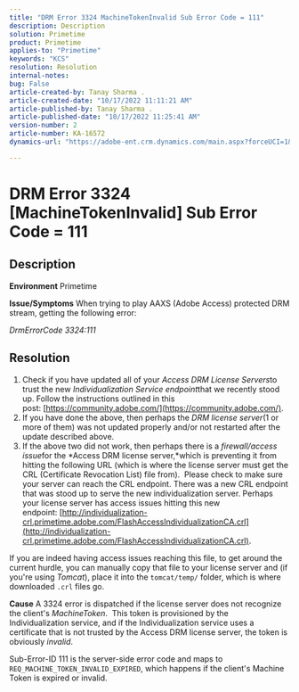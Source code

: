 ```yaml
---
title: "DRM Error 3324 MachineTokenInvalid Sub Error Code = 111"
description: Description
solution: Primetime
product: Primetime
applies-to: "Primetime"
keywords: "KCS"
resolution: Resolution
internal-notes: 
bug: False
article-created-by: Tanay Sharma .
article-created-date: "10/17/2022 11:11:21 AM"
article-published-by: Tanay Sharma .
article-published-date: "10/17/2022 11:25:41 AM"
version-number: 2
article-number: KA-16572
dynamics-url: "https://adobe-ent.crm.dynamics.com/main.aspx?forceUCI=1&pagetype=entityrecord&etn=knowledgearticle&id=3f32406c-0c4e-ed11-bba2-0022480868ff"

---
```

# DRM Error 3324 [MachineTokenInvalid] Sub Error Code = 111

## Description

<b>Environment</b>
Primetime


<b>Issue/Symptoms</b>
When trying to play AAXS (Adobe Access) protected DRM stream, getting the following error:

*DrmErrorCode 3324:111*


## Resolution


1. Check if you have updated all of your *Access DRM License Servers*to trust the new *Individualization Service endpoint*that we recently stood up. Follow the instructions outlined in this post: [https://community.adobe.com/](https://community.adobe.com/).
2. If you have done the above, then perhaps the *DRM license server*(1 or more of them) was not updated properly and/or not restarted after the update described above.
3. If the above two did not work, then perhaps there is a *firewall/access issue*for the *Access DRM license server,*which is preventing it from hitting the following URL (which is where the license server must get the CRL (Certificate Revocation List) file from).  Please check to make sure your server can reach the CRL endpoint. There was a new CRL endpoint that was stood up to serve the new individualization server. Perhaps your license server has access issues hitting this new endpoint: [http://individualization-crl.primetime.adobe.com/FlashAccessIndividualizationCA.crl](http://individualization-crl.primetime.adobe.com/FlashAccessIndividualizationCA.crl).


If you are indeed having access issues reaching this file, to get around the current hurdle, you can manually copy that file to your license server and (if you're using *Tomcat*), place it into the `tomcat/temp/` folder, which is where downloaded `.crl` files go.


<b>Cause</b>
A 3324 error is dispatched if the license server does not recognize the client's *MachineToken*.  This token is provisioned by the Individualization service, and if the Individualization service uses a certificate that is not trusted by the Access DRM license server, the token is obviously *invalid*.

Sub-Error-ID 111 is the server-side error code and maps to `REQ_MACHINE_TOKEN_INVALID_EXPIRED`, which happens if the client's Machine Token is expired or invalid.

